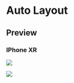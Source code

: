 # Auto Layout

## Preview

### IPhone XR

![](https://cdn.discordapp.com/attachments/576875163686010911/737464059573698600/unknown.png)

![](https://cdn.discordapp.com/attachments/576875163686010911/737462938666795119/unknown.png)

